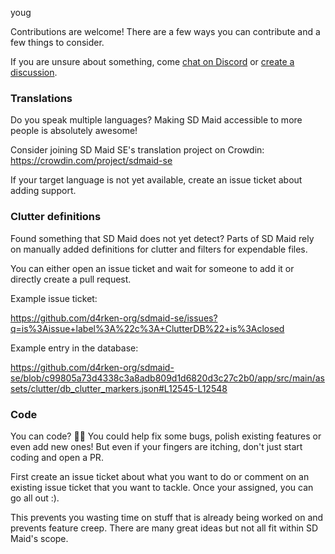 youg

Contributions are welcome!
There are a few ways you can contribute and a few things to consider.

If you are unsure about something, come [chat on Discord](https://discord.gg/8Fjy6PTfXu) or [create a discussion](https://github.com/d4rken-org/sdmaid-se/discussions).

### Translations

Do you speak multiple languages?
Making SD Maid accessible to more people is absolutely awesome!

Consider joining SD Maid SE's translation project on Crowdin:
https://crowdin.com/project/sdmaid-se

If your target language is not yet available, create an issue ticket about adding support.

### Clutter definitions

Found something that SD Maid does not yet detect?
Parts of SD Maid rely on manually added definitions for clutter and filters for expendable files.

You can either open an issue ticket and wait for someone to add it or directly create a pull request.

Example issue ticket:

https://github.com/d4rken-org/sdmaid-se/issues?q=is%3Aissue+label%3A%22c%3A+ClutterDB%22+is%3Aclosed

Example entry in the database:

https://github.com/d4rken-org/sdmaid-se/blob/c99805a73d4338c3a8adb809d1d6820d3c27c2b0/app/src/main/assets/clutter/db_clutter_markers.json#L12545-L12548

### Code

You can code? 🙏🏻
You could help fix some bugs, polish existing features or even add new ones!
But even if your fingers are itching, don't just start coding and open a PR.

First create an issue ticket about what you want to do or comment on an existing issue ticket that you want to tackle.
Once your assigned, you can go all out :).

This prevents you wasting time on stuff that is already being worked on and prevents feature creep.
There are many great ideas but not all fit within SD Maid's scope.
